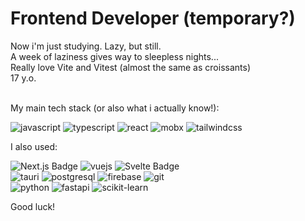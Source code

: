 # Frontend Developer (temporary?)

<div>
Now i'm just studying. Lazy, but still. <br />
A week of laziness gives way to sleepless nights... <br />
Really love Vite and Vitest (almost the same as croissants) <br />
17 y.o.
</div>
<br />
<p>My main tech stack (or also what i actually know!):</p>
<p>
  <img alt='javascript' src="https://img.shields.io/badge/JavaScript-F7DF1E?logo=javascript&logoColor=000&style=flat">
  <img alt='typescript' src="https://img.shields.io/badge/TypeScript-3178C6?logo=typescript&logoColor=fff&style=flat">
  <img alt='react' src='https://img.shields.io/badge/React-61DAFB?logo=react&logoColor=000&style=flat'>
  <img alt='mobx' src="https://img.shields.io/badge/MobX-F95?logo=mobx&logoColor=fff&style=flat">  
  <img alt='tailwindcss' src="https://img.shields.io/badge/Tailwind%20CSS-06B6D4?logo=tailwindcss&logoColor=fff&style=flat">
</p>
<p>I also used:</p>
<p>
  <img src="https://img.shields.io/badge/Next.js-000?logo=nextdotjs&logoColor=fff&style=flat" alt="Next.js Badge">
  <img alt='vuejs' src="https://img.shields.io/badge/Vue.js-4FC08D?logo=vuedotjs&logoColor=fff&style=flat">
  <img src="https://img.shields.io/badge/Svelte-FF3E00?logo=svelte&logoColor=fff&style=flat" alt="Svelte Badge">
  <br />
  <img alt='tauri' src="https://img.shields.io/badge/Tauri-FFC131?logo=tauri&logoColor=000&style=flat">
  <img alt='postgresql' src='https://img.shields.io/badge/PostgreSQL-4169E1?logo=postgresql&logoColor=fff&style=flat'>  
  <img alt='firebase' src="https://img.shields.io/badge/Firebase-FFCA28?logo=firebase&logoColor=000&style=flat">
  <img alt='git' src="https://img.shields.io/badge/Git-F05032?logo=git&logoColor=fff&style=flat">
  <br />
  <img alt='python' src="https://img.shields.io/badge/Python-3776AB?logo=python&logoColor=fff&style=flat">
<img src="https://img.shields.io/badge/FastAPI-009688?logo=fastapi&logoColor=fff&style=flat" alt="fastapi">
  <img alt='scikit-learn' src="https://img.shields.io/badge/scikit--learn-F7931E?logo=scikitlearn&logoColor=fff&style=flat">
</p>
<p>Good luck!</p>
